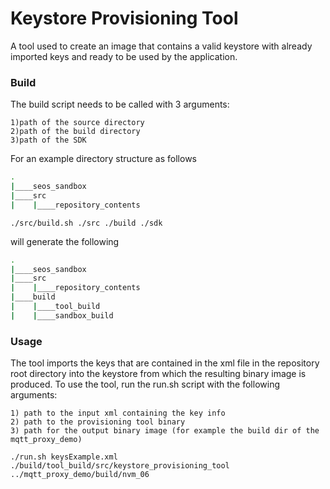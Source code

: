 # Keystore Provisioning Tool

A tool used to create an image that contains a valid keystore with already imported
keys and ready to be used by the application.

### Build

The build script needs to be called with 3 arguments:

    1)path of the source directory
    2)path of the build directory
    3)path of the SDK

For an example directory structure as follows

```bash
.
|____seos_sandbox
|____src
|    |____repository_contents
```

    ./src/build.sh ./src ./build ./sdk

will generate the following

```bash
.
|____seos_sandbox
|____src
|    |____repository_contents
|____build
|    |____tool_build
|    |____sandbox_build
```

### Usage

The tool imports the keys that are contained in the xml file in the repository root
directory into the keystore from which the resulting binary image is produced.
To use the tool, run the run.sh script with the following arguments:

    1) path to the input xml containing the key info
    2) path to the provisioning tool binary
    3) path for the output binary image (for example the build dir of the mqtt_proxy_demo)

    ./run.sh keysExample.xml ./build/tool_build/src/keystore_provisioning_tool ../mqtt_proxy_demo/build/nvm_06
